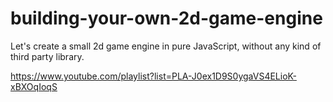 # building-your-own-2d-game-engine
Let's create a small 2d game engine in pure JavaScript, without any kind of third party library.

https://www.youtube.com/playlist?list=PLA-J0ex1D9S0ygaVS4ELioK-xBXOqIoqS
